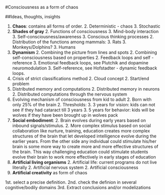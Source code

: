 #Consciousness as a form of chaos

##Ideas, thoughts, insights

1. **Chaos**: contains all forms of order.
    2. Deterministic - chaos
    3. Stochastic 
1. **Shades of gray**
    2. Functions of consciousness
	    3. Mind-body interaction
		3. Self-consciousness/awareness
		3. Conscious thinking processes
    2. Distribution of the functions among mammals:
	    3. Rats
		3. Monkeys/Dolphins?
		3. Humans 
1. **Dynamism**
    2. Combining the picture from lines and spots
	2. Combining self-consciousness based on properties
	2. Feedback loops and self - reference
        3. Emotional feedback loops, see Plutchik and dopamine neuromodulation
        3. Self-reference, see Hofstadter - dynamic feedback loops.
1. Crisis of strict classifications method
    2. Cloud concept
    2. Start/end problem
1. Distributed memory and computations
    2. Distributed memory in neurons
	2. Distributed computations through the nervous system
1. Evolving mechanism of consciousness from kid to adult
    2. Born with only 25% of the brain
    2. Thresholds:
        3. 3 years for vision: kids can not see if they had cataract till 3 years
        3. 5 years for behavior: kids will be wolves if they have been brought up in wolves pack
1. **Social embodiment**: 
    2. Brain evolves during early years based on inbound signals/stimulus. 
    2. More complex stimulus based on social collaboration like nurture, training, education creates more complex structures of the brain that let developed intelligence evolve during the earlier years. From the other side any individual could stimulate his/her brain is some more way to create more and more effective structures of the brain. This way challenging education could stimulate students evolve their brain to work more effectively in early stages of education
1. **Artificial living organisms**
    2. Artificial life: current programs do not live literally
    2. Artificial nervous system
	2. Artificial consciousness
1. **Artificial creativity** as form of chaos


1st. select a precise definition.
2nd. check the definion in several cognitive/bodily domains
3rd. Extract conclusions and/or modelizations
